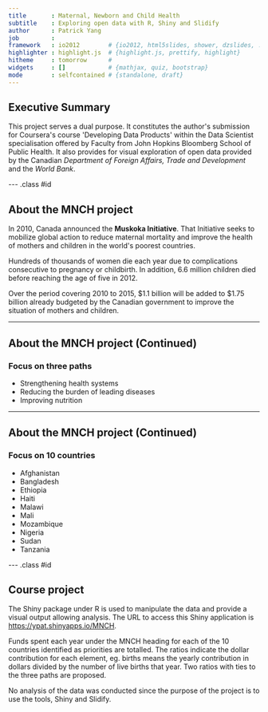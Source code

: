 ```yaml
---
title       : Maternal, Newborn and Child Health
subtitle    : Exploring open data with R, Shiny and Slidify
author      : Patrick Yang
job         : 
framework   : io2012        # {io2012, html5slides, shower, dzslides, ...}
highlighter : highlight.js  # {highlight.js, prettify, highlight}
hitheme     : tomorrow      # 
widgets     : []            # {mathjax, quiz, bootstrap}
mode        : selfcontained # {standalone, draft}
---
```


## Executive Summary

This project serves a dual purpose.  It constitutes the author's submission for Coursera's course 'Developing Data Products' within the Data Scientist specialisation offered by Faculty from John Hopkins Bloomberg School of Public Health.  It also provides for visual exploration of open data provided by the Canadian *Department of Foreign Affairs, Trade and Development* and the *World Bank*.

--- .class #id 

## About the MNCH project

In 2010, Canada announced the **Muskoka Initiative**. That Initiative seeks to mobilize global action to reduce maternal mortality and improve the health of mothers and children in the world's poorest countries.

Hundreds of thousands of women die each year due to complications consecutive to pregnancy or childbirth. In addition, 6.6 million children died before reaching the age of five in 2012.

Over the period covering 2010 to 2015, $1.1 billion will be added to $1.75 billion already budgeted by the Canadian government to improve the situation of mothers and children.

---

## About the MNCH project (Continued)

### Focus on three paths

- Strengthening health systems
- Reducing the burden of leading diseases
- Improving nutrition

---

## About the MNCH project (Continued)

### Focus on 10 countries
- Afghanistan
- Bangladesh
- Ethiopia
- Haiti
- Malawi
- Mali
- Mozambique
- Nigeria
- Sudan
- Tanzania


--- .class #id 

## Course project

The Shiny package under R is used to manipulate the data and provide a visual output allowing analysis.  The URL to access this Shiny application is https://ypat.shinyapps.io/MNCH.

Funds spent each year under the MNCH heading for each of the 10 countries identified as priorities are totalled.  The ratios indicate the dollar contribution for each element, eg. births means the yearly contribution in dollars divided by the number of live births that year.  Two ratios with ties to the three paths are proposed.

No analysis of the data was conducted since the purpose of the project is to use the tools, Shiny and Slidify.
